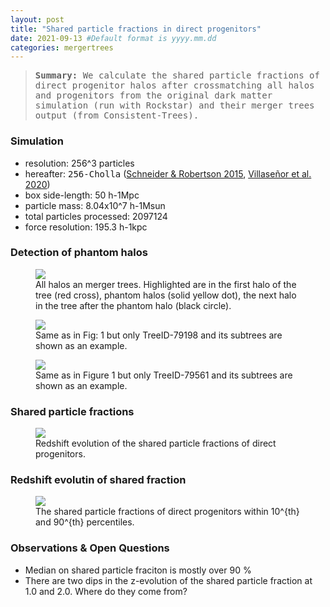 ```yaml
---
layout: post
title: "Shared particle fractions in direct progenitors"
date: 2021-09-13 #Default format is yyyy.mm.dd
categories: mergertrees
---
```


<blockquote><tt><b>Summary:</b> We calculate the shared particle fractions of direct progenitor halos after crossmatching all halos and progenitors from the original dark matter simulation (run with Rockstar) and their merger trees output (from Consistent-Trees).</tt></blockquote>

### Simulation

<ul class="post-list">
      <li>resolution: 256^3 particles</li>
      <li>hereafter: <tt>256-Cholla</tt> (<a href="https://ui.adsabs.harvard.edu/abs/2015ApJS..217...24S">Schneider &amp; Robertson 2015</a>, <a href="https://ui.adsabs.harvard.edu/abs/2020arXiv200906652V">Villase&ntilde;or et al. 2020</a>)</li>
      <li>box side-length: 50 h-1Mpc</li>
      <li>particle mass: 8.04x10^7 h-1Msun</li>
        <li>total particles processed: 2097124</li>
      <li>force resolution: 195.3 h-1kpc </li>  
    </ul>



### Detection of phantom halos

<figure>
  <img src="{{ site.baseurl }}/plots/2021-09-13_merger_trees_CT_all_halo_phantoms.png">
  <figcaption>All halos an merger trees. Highlighted are in the first halo of the tree (red cross), phantom halos (solid yellow dot), the next halo in the tree after the phantom halo (black circle). 
  </figcaption>
</figure>

<figure>
  <img src="{{ site.baseurl }}/plots/2021-09-13_merger_trees_CT_all_halo_phantoms_TreeID-79198.png">
  <figcaption>Same as in Fig: 1 but only TreeID-79198 and its subtrees are shown as an example.
  </figcaption>
</figure>

<figure>
  <img src="{{ site.baseurl }}/plots/2021-09-13_merger_trees_CT_all_halo_phantoms_TreeID-79561.png">
  <figcaption>Same as in Figure 1 but only TreeID-79561 and its subtrees are shown as an example.
  </figcaption>
</figure>

### Shared particle fractions

<figure>
  <img src="{{ site.baseurl }}/plots/2021-09-13_merger_trees_CT_all_halo_phantoms_shared_fracs.png">
  <figcaption>Redshift evolution of the shared particle fractions of direct progenitors.
  </figcaption>
</figure>


### Redshift evolutin of shared fraction

<figure>
  <img src="{{ site.baseurl }}/plots/2021-09-13_merger_trees_CT_all_shared_frac1.png">
  <figcaption>The shared particle fractions of direct progenitors within 10^{th} and 90^{th} percentiles.
  </figcaption>
</figure>


### Observations & Open Questions

<ul class="post-list">
  <li>Median on shared particle fraciton is mostly over 90 %</li>
  <li>There are two dips in the z-evolution of the shared particle fraction at 1.0 and 2.0. Where do they come from?</li>
</ul>

